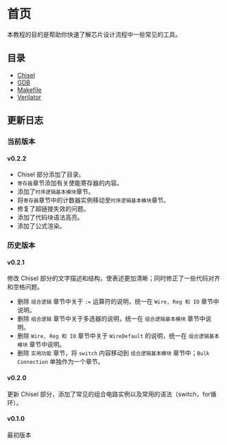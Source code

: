 # 首页

本教程的目的是帮助你快速了解芯片设计流程中一些常见的工具。

## 目录

- [Chisel](Chisel.md)
- [GDB](GDB.md)
- [Makefile](Makefile.md)
- [Verilator](Verilator.md)


## 更新日志

### 当前版本

#### v0.2.2

- Chisel 部分添加了目录。
- `寄存器`章节添加有关使能寄存器的内容。
- 添加了`时序逻辑基本模块`章节。
- 将`寄存器`章节中的计数器实例移动至`时序逻辑基本模块`章节。
- 修复了超链接失效的问题。
- 添加了代码块语法高亮。
- 添加了公式渲染。

### 历史版本

#### v0.2.1

修改 Chisel 部分的文字描述和结构，使表述更加清晰；同时修正了一些代码对齐和空格问题。

- 删除 `组合逻辑` 章节中关于 `:=` 运算符的说明，统一在 `Wire, Reg 和 IO` 章节中说明。
- 删除 `组合逻辑` 章节中关于多选器的说明，统一在 `组合逻辑基本模块` 章节中说明。
- 删除 `Wire, Reg 和 IO` 章节中关于 `WireDefault` 的说明，统一在 `组合逻辑基本模块` 章节中说明。
- 删除 `实用功能` 章节，将 `switch` 内容移动到 `组合逻辑基本模块` 章节中；`Bulk Connection` 单独作为一个章节。

#### v0.2.0

更新 Chisel 部分，添加了常见的组合电路实例以及常用的语法（switch，for循环）。


#### v0.1.0

最初版本